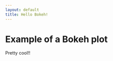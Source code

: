 ```yaml
---
layout: default
title: Hello Bokeh!
---
```

<h1>Example of a Bokeh plot</h1>
<p>Pretty cool!!</p>
<div id="myplot" ></div>
<div id="thyplot"></div>
<script type="text/python">
from browser import document, window
import random

# 'importing' the library
Bokeh = window.Bokeh
plt = Bokeh.Plotting

# create some data and a ColumnDataSource
lx = [-0.5 + i * (20.5 - -0.5)/10.0 for i in range(10) ]
ly = [ v * 0.5 + 3.0 for v in lx]
sourcel = Bokeh.ColumnDataSource.new({ "data": { "x": lx, "y": ly } });

# create some ranges for the plot
xdr = Bokeh.Range1d.new({ "start": lx[0], "end": lx[-1] });
ydr = Bokeh.Range1d.new({ "start": -0.5, "end": 20.5 });

# make the plot
plot = Bokeh.Plot.new({
    "title": "BokehJS Plot",
    "x_range": xdr,
    "y_range": ydr,
    "plot_width": 400,
    "plot_height": 400,
    "background_fill_color": "#F2F2F7"
});

# add axes to the plot
xaxis = Bokeh.LinearAxis.new({ "axis_line_color": None });
yaxis = Bokeh.LinearAxis.new({ "axis_line_color": None });

plot.add_layout(xaxis, "below");
plot.add_layout(yaxis, "left");

# add grids to the plot
xgrid = Bokeh.Grid.new({ "ticker": xaxis.ticker, "dimension": 0 });
ygrid = Bokeh.Grid.new({ "ticker": yaxis.ticker, "dimension": 1 });
plot.add_layout(xgrid);
plot.add_layout(ygrid);

# make the plot and add some tools
tools = "pan,crosshair,wheel_zoom,box_zoom,reset,save"
p = plt.figure({'title': "Simple Line Graph", 'tools': tools})
#p.add_layout(xgrid);
#p.add_layout(ygrid);

#add a Line glyph
p.line({"x": lx, "y": ly,
    "line_color": "#666699",
    "line_width": 2
})
p.y_range=ydr

# show the plot
mydiv = document['myplot']
#thydiv = document['thyplot']
plt.show(p, mydiv.elt)
#Bokeh.Plotting.show(plot,thydiv.elt);
</script>
